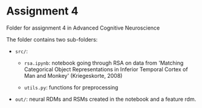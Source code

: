 # Assignment 4
Folder for assignment 4 in Advanced Cognitive Neuroscience

The folder contains two sub-folders: 

- ```src/```: 

    - ```rsa.ipynb```: notebook going through RSA on data from 'Matching Categorical Object Representations in Inferior Temporal Cortex of Man and Monkey' (Kriegeskorte, 2008)

    - ```utils.py```: functions for preprocessing 

- ```out/```: neural RDMs and RSMs created in the notebook and a feature rdm. 
